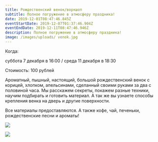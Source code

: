 ```yaml
---
title: Рождественский венок/воркшоп
subtitle: Полное погружение в атмосферу праздника!
date: 2019-12-01T08:47:46.845Z
eventStartDate: 2019-12-07T01:37:46.904Z
eventEndDate: 2019-12-11T08:47:46.946Z
description: Полное погружение в атмосферу праздника!
image: /images/uploads/ venok.jpg
---
```

Когда: 

суббота 7 декабря в 16:00 / среда 11 декабря в 18:30

Стоимость: 100 рублей

Ароматный, пышный, настоящий, большой рождественский венок с корицей, хлопком, апельсинами, сделанный своими руками за два с половиной часа. Мы расскажем секреты, покажем разные техники, научим подбирать и готовить материал. А так же вы узнаете способы крепления венка на дверь и другие поверхности.

Все материалы предоставляются. А также кофе, чай, печеньки, рождественские песни и ароматы!

![](/images/uploads/venki_dscf6252.jpg)

![](/images/uploads/venki_dscf6186.jpg)

![]()

